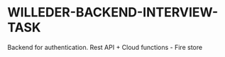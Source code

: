 # WILLEDER-BACKEND-INTERVIEW-TASK
Backend for authentication. Rest API + Cloud functions - Fire store
